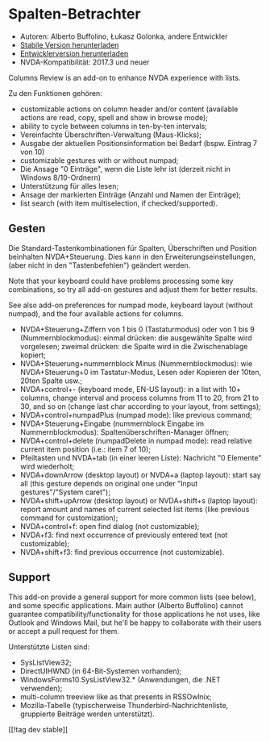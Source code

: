 # Spalten-Betrachter #

* Autoren: Alberto Buffolino, Łukasz Golonka, andere Entwickler
* [Stabile Version herunterladen][stable]
* [Entwicklerversion herunterladen][dev]
* NVDA-Kompatibilität: 2017.3 und neuer

Columns Review is an add-on to enhance NVDA experience with lists.

Zu den Funktionen gehören:

* customizable actions on column header and/or content (available actions
  are read, copy, spell and show in browse mode);
* ability to cycle between columns in ten-by-ten intervals;
* Vereinfachte Überschriften-Verwaltung (Maus-Klicks);
* Ausgabe der aktuellen Positionsinformation bei Bedarf (bspw. Eintrag 7 von
  10)
* customizable gestures with or without numpad;
* Die Ansage "0 Einträge", wenn die Liste lehr ist (derzeit nicht in Windows
  8/10-Ordnern)
* Unterstützung für alles lesen;
* Ansage der markierten Einträge (Anzahl und Namen der Einträge);
* list search (with item multiselection, if checked/supported).

## Gesten

Die Standard-Tastenkombinationen für Spalten, Überschriften und Position
beinhalten NVDA+Steuerung. Dies kann in den Erweiterungseinstellungen, (aber
nicht in den "Tastenbefehlen") geändert werden.

Note that your keyboard could have problems processing some key
combinations, so try all add-on gestures and adjust them for better results.

See also add-on preferences for numpad mode, keyboard layout (without
numpad), and the four available actions for columns.

* NVDA+Steuerung+Ziffern von 1 bis 0 (Tastaturmodus) oder von 1 bis 9
  (Nummernblockmodus): einmal drücken: die ausgewählte Spalte wird
  vorgelesen; zweimal drücken: die Spalte wird in die Zwischenablage
  kopiert;
* NVDA+Steuerung+nummernblock Minus (Nummernblockmodus): wie
  NVDA+Steuerung+0 im Tastatur-Modus, Lesen oder Kopieren der 10ten, 20ten
  Spalte usw.;
* NVDA+control+- (keyboard mode, EN-US layout): in a list with 10+ columns,
  change interval and process columns from 11 to 20, from 21 to 30, and so
  on (change last char according to your layout, from settings);
* NVDA+control+numpadPlus (numpad mode): like previous command;
* NVDA+Steuerung+Eingabe (nummernblock Eingabe im Nummernblockmodus):
  Spaltenüberschriften-Manager öffnen;
* NVDA+control+delete (numpadDelete in numpad mode): read relative current
  item position (i.e.: item 7 of 10);
* Pfeiltasten und NVDA+tab (in einer leeren Liste): Nachricht "0 Elemente"
  wird wiederholt;
* NVDA+downArrow (desktop layout) or NVDA+a (laptop layout): start say all
  (this gesture depends on original one under "Input gestures"/"System
  caret");
* NVDA+shift+upArrow (desktop layout) or NVDA+shift+s (laptop layout):
  report amount and names of current selected list items (like previous
  command for customization);
* NVDA+control+f: open find dialog (not customizable);
* NVDA+f3: find next occurrence of previously entered text (not
  customizable);
* NVDA+shift+f3: find previous occurrence (not customizable).

## Support

This add-on provide a general support for more common lists (see below), and
some specific applications. Main author (Alberto Buffolino) cannot guarantee
compatibility/functionality for those applications he not uses, like Outlook
and Windows Mail, but he'll be happy to collaborate with their users or
accept a pull request for them.

Unterstützte Listen sind:

* SysListView32;
* DirectUIHWND (in 64-Bit-Systemen vorhanden);
* WindowsForms10.SysListView32.* (Anwendungen, die .NET verwenden);
* multi-column treeview like as that presents in RSSOwlnix;
* Mozilla-Tabelle (typischerweise Thunderbird-Nachrichtenliste, gruppierte
  Beiträge werden unterstützt).


[[!tag dev stable]]


[stable]: https://addons.nvda-project.org/files/get.php?file=cr

[dev]: https://addons.nvda-project.org/files/get.php?file=cr-dev
